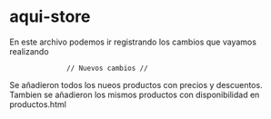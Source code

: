 # aqui-store

En este archivo podemos ir registrando los cambios que vayamos realizando

                  // Nuevos cambios //

Se añadieron todos los nueos productos con precios y descuentos.
Tambien se añadieron los mismos productos con disponibilidad en productos.html